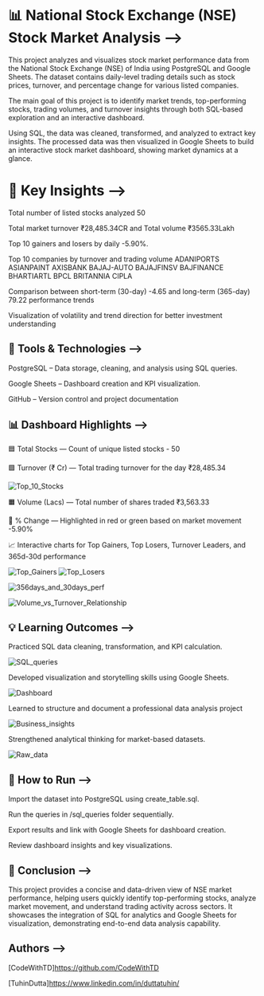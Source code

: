 
# 📊 National Stock Exchange (NSE) Stock Market Analysis -->
This project analyzes and visualizes stock market performance data from the National Stock Exchange (NSE) of India using PostgreSQL and Google Sheets.
The dataset contains daily-level trading details such as stock prices, turnover, and percentage change for various listed companies.

The main goal of this project is to identify market trends, top-performing stocks, trading volumes, and turnover insights through both SQL-based exploration and an interactive dashboard.

Using SQL, the data was cleaned, transformed, and analyzed to extract key insights. The processed data was then visualized in Google Sheets to build an interactive stock market dashboard, showing market dynamics at a glance.

 # 🧠 Key Insights -->

Total number of listed stocks analyzed 50

Total market turnover ₹28,485.34CR and Total volume ₹3565.33Lakh

Top 10 gainers and losers by daily -5.90%.

Top 10 companies by turnover and trading volume 
ADANIPORTS
ASIANPAINT
AXISBANK
BAJAJ-AUTO
BAJAJFINSV
BAJFINANCE
BHARTIARTL
BPCL
BRITANNIA
CIPLA

Comparison between short-term (30-day) -4.65 and long-term (365-day) 79.22 performance trends

Visualization of volatility and trend direction for better investment understanding

## 🧰 Tools & Technologies -->

PostgreSQL – Data storage, cleaning, and analysis using SQL queries.

Google Sheets – Dashboard creation and KPI visualization.

GitHub – Version control and project documentation

## 📊 Dashboard Highlights -->

🟦 Total Stocks — Count of unique listed stocks - 50

🟩 Turnover (₹ Cr) — Total trading turnover for the day ₹28,485.34

![Top_10_Stocks](Stock%20Market%20IND/Top%2010%20Stocks%20By%20Turnover.png)

🟧 Volume (Lacs) — Total number of shares traded ₹3,563.33

🔴 % Change — Highlighted in red or green based on market movement -5.90%

📈 Interactive charts for Top Gainers, Top Losers, Turnover Leaders, and 365d-30d performance

![Top_Gainers](Pictures/Top%20Gainers.png)
![Top_Losers](Pictures/Top%20Losers.png)

![356days_and_30days_perf](Pictures/365-Day%20&%2030-Day%20Performance.png)

![Volume_vs_Turnover_Relationship](Pictures/Volume%20vs%20Turnover%20Relationship.png)

## 💡 Learning Outcomes -->

Practiced SQL data cleaning, transformation, and KPI calculation.

![SQL_queries](Pictures/Screenshot%20(38).png)

Developed visualization and storytelling skills using Google Sheets.

![Dashboard](Pictures/Dashboard.png)

Learned to structure and document a professional data analysis project

![Business_insights](Pictures/Business%20insights.png)

Strengthened analytical thinking for market-based datasets.

![Raw_data](Pictures/Raw%20data.png)

## 🚀 How to Run -->

Import the dataset into PostgreSQL using create_table.sql.

Run the queries in /sql_queries folder sequentially.

Export results and link with Google Sheets for dashboard creation.

Review dashboard insights and key visualizations.

## 🏁 Conclusion -->

This project provides a concise and data-driven view of NSE market performance, helping users quickly identify top-performing stocks, analyze market movement, and understand trading activity across sectors.
It showcases the integration of SQL for analytics and Google Sheets for visualization, demonstrating end-to-end data analysis capability.


## Authors -->
[CodeWithTD]https://github.com/CodeWithTD

[TuhinDutta]https://www.linkedin.com/in/duttatuhin/

